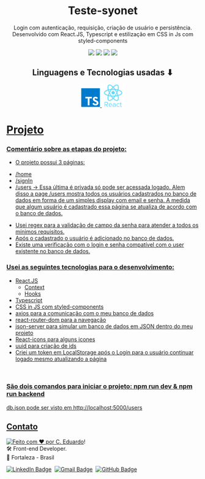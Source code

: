 <h1 align="center"> Teste-syonet </h1>
<p align="center">Login com autenticação, requisição, criação de usuário e persistência. Desenvolvido com React.JS, Typescript e estilização em CSS in Js com styled-components</p>


<div align="center">

<img src="https://user-images.githubusercontent.com/72894980/194648034-dbfdddda-a2f7-4e59-bae9-5d399e21eee5.png" width=350 heigth=300 />
<img src="https://user-images.githubusercontent.com/72894980/194648050-9391cdf3-5837-41e4-85ce-bd873fc4bd41.png" width=350 heigth=300 />
<img src="https://user-images.githubusercontent.com/72894980/194786866-e607b53a-acdf-4f6f-b9b8-0e563670cacc.png" width=350 heigth=300 />
<img src="https://user-images.githubusercontent.com/72894980/194648849-6da3b352-9faa-45fa-9689-53ffad16dc8e.png" width=350 heigth=300 />


</div>

<h2 align="center">Linguagens e Tecnologias usadas ⬇</h2>

<p align="center"> 
<a href="https://developer.mozilla.org/en-US/docs/Web/typescript" target="_blank" rel="noreferrer"> <img src="https://raw.githubusercontent.com/devicons/devicon/master/icons/typescript/typescript-original.svg" alt="typescript" width="50" height="50"/> </a> 
<a href="https://www.w3schools.com/react/" target="_blank" rel="noreferrer"> <img
src="https://raw.githubusercontent.com/devicons/devicon/master/icons/react/react-original-wordmark.svg" alt="react" width="60" height="60"/>
</p>

# Projeto

### Comentário sobre as etapas do projeto: </br>
- O projeto possui 3 páginas:
 * /home
 * /signIn
 * /users -> Essa última é privada só pode ser acessada logado.
 Alem disso a page /users mostra todos os usuários cadastrados no banco de dados em forma de um simples display com email e senha. A medida que algum usuário é   cadastrado essa página se atualiza de acordo com o banco de dados.
- Usei regex para a validação de campo da senha para atender a todos os mínimos requisitos.
- Após o cadastrado o usuário é adicionado no banco de dados.
- Existe uma verificação com o login e senha compatível com o user existente no banco de dados.

### Usei as seguintes tecnologias para o desenvolvimento: </br>
- React.JS </br>
  * Context </br>
  * Hooks </br>
- Typescript </br>
- CSS in JS com styled-components </br>
- axios para a comunicação com o meu banco de dados </br>
- react-router-dom para a navegação </br>
- json-server para simular um banco de dados em JSON dentro do meu projeto </br>
- React-icons para alguns icones </br>
- uuid para criação de ids
- Criei um token em LocalStorage após o Login para o usuário continuar logado mesmo atualizando a página </br>
</br>

### São dois comandos para iniciar o projeto: npm run dev & npm run backend </br>
db.json pode ser visto em http://localhost:5000/users


## Contato

<img align="left" src="https://avatars.githubusercontent.com/carloseduardob94?size=100">

Feito com ❤️ por [C. Eduardo](https://github.com/carloseduardob94)! <br>
🛠 Front-end Developer. <br>
📍 Fortaleza - Brasil <br> 

<a href="https://www.linkedin.com/in/carlos-eduardo-lima-lira-barbosa" target="_blank"><img src="https://img.shields.io/badge/LinkedIn-0077B5?style=flat&logo=linkedin&logoColor=white" alt="LinkedIn Badge" height="20"></a>&nbsp;
<a href="mailto:educonts08@gmail.com" target="_blank"><img src="https://img.shields.io/badge/Gmail-D14836?style=flat&logo=gmail&logoColor=white" alt="Gmail Badge" height="20"></a>&nbsp;
<a href="https://www.github.com/carloseduardob94" target="_blank"><img src="https://img.shields.io/badge/GitHub-100000?style=flat&logo=github&logoColor=white" alt="GitHub Badge" height="20"></a>&nbsp;

<br clear="left"/>
